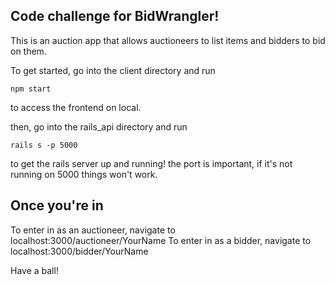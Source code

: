 ## Code challenge for BidWrangler!

This is an auction app that allows auctioneers to list items and bidders to bid on them.

To get started, go into the client directory and run 

```npm start```

to access the frontend on local.

then, go into the rails_api directory and run

```rails s -p 5000```

to get the rails server up and running! the port is important, if it's not running on 5000 things won't work.

## Once you're in

To enter in as an auctioneer, navigate to localhost:3000/auctioneer/YourName
To enter in as a bidder, navigate to localhost:3000/bidder/YourName

Have a ball!


